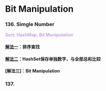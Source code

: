 # Bit Manipulation

### 136. Simgle Number
**<font color=#C8A1E6> Sort; HashMap; Bit Manipulation</font>**

#### [解法一](136-Single-Number/136-Single-Number.java)：排序查找

#### [解法二](136-Single-Number/136-Single-Number.java)：HashSet保存单独数字，与全部总和比较

#### [解法三]：Bit Manipulation

### 137. 
